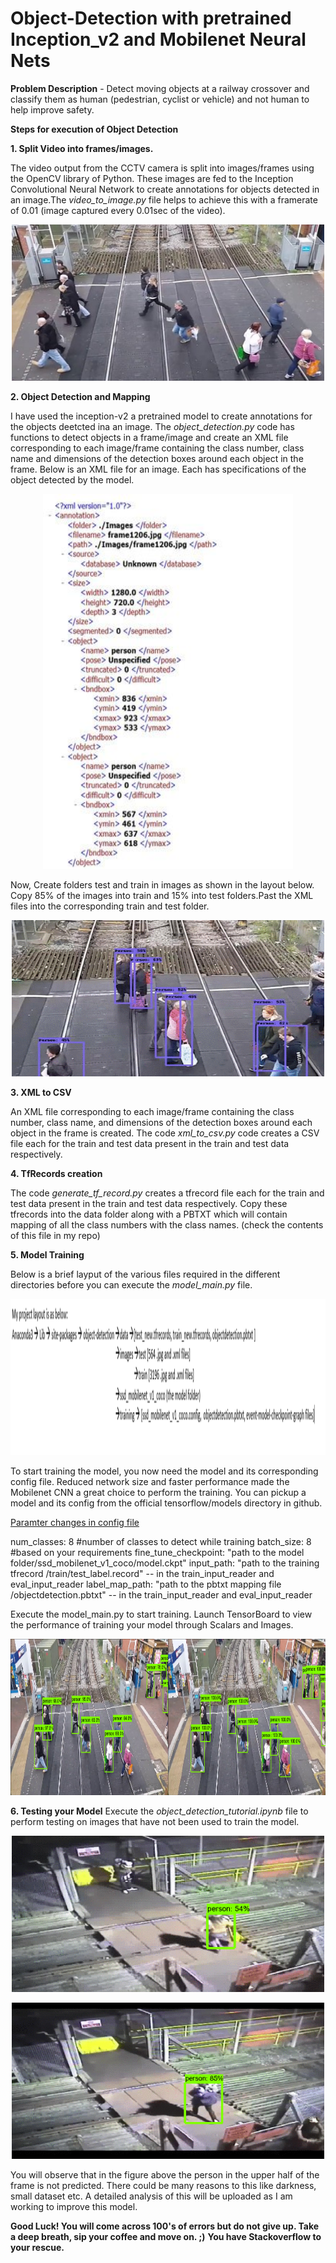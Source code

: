 # Object-Detection with pretrained Inception_v2 and Mobilenet Neural Nets

**Problem Description** - Detect moving objects at a railway crossover and classify them as human (pedestrian, cyclist or vehicle) and not human to help improve safety.

**Steps for execution of Object Detection**

**1. Split Video into frames/images.**

The video output from the CCTV camera is split into images/frames using the OpenCV library of Python. These images are fed to the Inception Convolutional Neural Network to create annotations for objects detected in an image.The *video_to_image.py* file helps to achieve this with a framerate of 0.01 (image captured every 0.01sec of the video).

<p align="center">
    <img src="images readme/frame2051.jpg" alt="Image" width="500" height="250" />
</p>

**2. Object Detection and Mapping**

I have used the inception-v2 a pretrained model to create annotations for the objects deetcted ina an image. The *object_detection.py* code has functions to detect objects in a frame/image and create an XML file corresponding to each image/frame containing the class number, class name and dimensions of the detection boxes around each object in the frame. Below is an XML file for an image. Each <object> has specifications of the object detected by the model.

<p align="center">
    <img src="images readme/xml1206.jpg" alt="xml for image" width="400" height="600" />
</p>


Now, Create folders test and train in images as shown in the layout below. Copy 85% of the images into train and 15% into test folders.Past the XML files into the corresponding train and test folder.


<p align="center">
    <img src="images readme/ggif2po.gif" alt="obj-detn for image" width="500" height="250" />
</p>

**3. XML to CSV**

An XML file corresponding to each image/frame containing the class number, class name, and dimensions of the detection boxes around each object in the frame is created. The code *xml_to_csv.py* code creates a CSV file each for the train and test data present in the train and test data respectively.

**4. TfRecords creation**

The code *generate_tf_record.py* creates a tfrecord file each for the train and test data present in the train and test data respectively. Copy these tfrecords into the data folder along with a PBTXT which will contain mapping of all the class numbers with the class names. (check the contents of this file in my repo)

**5. Model Training**

Below is a brief layput of the various files required in the different directories before you can execute the *model_main.py* file.
<p align="center">
    <img src="images readme/layout.png" alt="Image" width="800" height="250" />
</p>

To start training the model, you now need the model and its corresponding config file. Reduced network size and faster performance made the Mobilenet CNN a great choice to perform the training. You can pickup a model and its config from the official tensorflow/models directory in github.

<ins>Paramter changes in config file</ins>

num_classes: 8 #number of classes to detect while training
batch_size: 8 #based on your requirements
fine_tune_checkpoint: "path to the model folder/ssd_mobilenet_v1_coco/model.ckpt"
input_path: "path to the training tfrecord /train/test_label.record" -- in the train_input_reader and eval_input_reader
label_map_path: "path to the pbtxt mapping file /objectdetection.pbtxt" -- in the train_input_reader and eval_input_reader


Execute the model_main.py to start training. Launch TensorBoard to view the performance of training your model through Scalars and Images.
<p align="center">
    <img src="images readme/individualImage.png" alt="Image" width="1000" height="250" />
</p>
 
**6. Testing your Model**
Execute the *object_detection_tutorial.ipynb* file to perform testing on images that have not been used to train the model.

<p align="center">
    <img src="images readme/of.gif" alt="prediction1" width="500" height="250" />
</p>

<p align="center">
    <img src="images readme/of1.gif" alt="prediction2" width="500" height="250" />
</p>
 
 You will observe that in the figure above the person in the upper half of the frame is not predicted. There could be many reasons to this like darkness, small dataset etc. A detailed analysis of this will be uploaded as I am working to improve this model.
 
**Good Luck! You will come across 100's of errors but do not give up. Take a deep breath, sip your coffee and move on. ;)**
**You have Stackoverflow to your rescue.**
